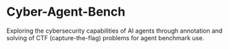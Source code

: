 # Cyber-Agent-Bench
Exploring the cybersecurity capabilities of AI agents through annotation and solving of CTF (capture-the-flag) problems for agent benchmark use.
